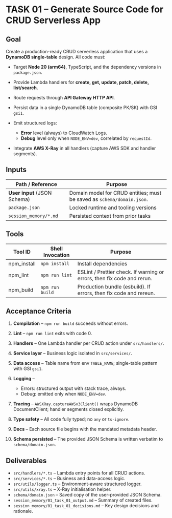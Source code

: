 # TASK 01 – Generate Source Code for CRUD Serverless App

## Goal

Create a production-ready CRUD serverless application that uses a **DynamoDB single-table** design.
All code must:

* Target **Node 20 (arm64)**, TypeScript, and the dependency versions in `package.json`.
* Provide Lambda handlers for **create, get, update, patch, delete, list/search**.
* Route requests through **API Gateway HTTP API**.
* Persist data in a single DynamoDB table (composite PK/SK) with GSI `gsi1`.
* Emit structured logs:

    * **Error** level (always) to CloudWatch Logs.
    * **Debug** level only when `NODE_ENV=dev`, correlated by `requestId`.
* Integrate **AWS X-Ray** in all handlers (capture AWS SDK and handler segments).

## Inputs

| Path / Reference             | Purpose                                                                |
| ---------------------------- | ---------------------------------------------------------------------- |
| **User input** (JSON Schema) | Domain model for CRUD entities; must be saved as `schema/domain.json`. |
| `package.json`               | Locked runtime and tooling versions                                    |
| `session_memory/*.md`        | Persisted context from prior tasks                                     |

## Tools

| Tool ID      | Shell Invocation | Purpose                                                                 |
| ------------ |------------------|-------------------------------------------------------------------------|
| npm\_install | `npm install`    | Install dependencies                                                    |
| npm\_lint    | `npm run lint`   | ESLint / Prettier check. If warning or errors, then fix code and rerun. |
| npm\_build   | `npm run build`  | Production bundle (esbuild). If errors, then fix code and rereun.       |

## Acceptance Criteria

1. **Compilation** – `npm run build` succeeds without errors.
2. **Lint** – `npm run lint` exits with code 0.
3. **Handlers** – One Lambda handler per CRUD action under `src/handlers/`.
4. **Service layer** – Business logic isolated in `src/services/`.
5. **Data access** – Table name from env `TABLE_NAME`; single-table pattern with GSI `gsi1`.
6. **Logging** –

    * Errors: structured output with stack trace, always.
    * Debug: emitted only when `NODE_ENV=dev`.
7. **Tracing** – `AWSXRay.captureAWSv3Client()` wraps DynamoDB DocumentClient; handler segments closed explicitly.
8. **Type safety** – All code fully typed; no `any` or `ts-ignore`.
9. **Docs** – Each source file begins with the mandated metadata header.
10. **Schema persisted** – The provided JSON Schema is written verbatim to `schema/domain.json`.

## Deliverables

* `src/handlers/*.ts` – Lambda entry points for all CRUD actions.
* `src/services/*.ts` – Business and data-access logic.
* `src/utils/logger.ts` – Environment-aware structured logger.
* `src/utils/xray.ts` – X-Ray initialisation helper.
* `schema/domain.json` – Saved copy of the user-provided JSON Schema.
* `session_memory/01_task_01_output.md` – Summary of created files.
* `session_memory/01_task_01_decisions.md` – Key design decisions and rationale.
